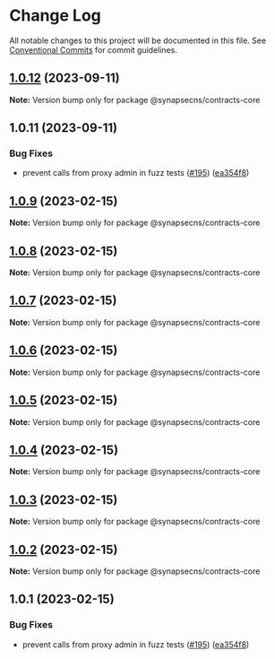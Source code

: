 # Change Log

All notable changes to this project will be documented in this file.
See [Conventional Commits](https://conventionalcommits.org) for commit guidelines.

## [1.0.12](https://github.com/synapsecns/sanguine/compare/@synapsecns/contracts-core@1.0.11...@synapsecns/contracts-core@1.0.12) (2023-09-11)

**Note:** Version bump only for package @synapsecns/contracts-core





## 1.0.11 (2023-09-11)


### Bug Fixes

* prevent calls from proxy admin in fuzz tests ([#195](https://github.com/synapsecns/sanguine/issues/195)) ([ea354f8](https://github.com/synapsecns/sanguine/commit/ea354f8f0bf6c462514b2b47c696d0c6d795defe))





## [1.0.9](https://github.com/synapsecns/sanguine/compare/@synapsecns/contracts-core@1.0.8...@synapsecns/contracts-core@1.0.9) (2023-02-15)

**Note:** Version bump only for package @synapsecns/contracts-core





## [1.0.8](https://github.com/synapsecns/sanguine/compare/@synapsecns/contracts-core@1.0.7...@synapsecns/contracts-core@1.0.8) (2023-02-15)

**Note:** Version bump only for package @synapsecns/contracts-core





## [1.0.7](https://github.com/synapsecns/sanguine/compare/@synapsecns/contracts-core@1.0.6...@synapsecns/contracts-core@1.0.7) (2023-02-15)

**Note:** Version bump only for package @synapsecns/contracts-core





## [1.0.6](https://github.com/synapsecns/sanguine/compare/@synapsecns/contracts-core@1.0.5...@synapsecns/contracts-core@1.0.6) (2023-02-15)

**Note:** Version bump only for package @synapsecns/contracts-core





## [1.0.5](https://github.com/synapsecns/sanguine/compare/@synapsecns/contracts-core@1.0.4...@synapsecns/contracts-core@1.0.5) (2023-02-15)

**Note:** Version bump only for package @synapsecns/contracts-core





## [1.0.4](https://github.com/synapsecns/sanguine/compare/@synapsecns/contracts-core@1.0.3...@synapsecns/contracts-core@1.0.4) (2023-02-15)

**Note:** Version bump only for package @synapsecns/contracts-core





## [1.0.3](https://github.com/synapsecns/sanguine/compare/@synapsecns/contracts-core@1.0.2...@synapsecns/contracts-core@1.0.3) (2023-02-15)

**Note:** Version bump only for package @synapsecns/contracts-core





## [1.0.2](https://github.com/synapsecns/sanguine/compare/@synapsecns/contracts-core@1.0.1...@synapsecns/contracts-core@1.0.2) (2023-02-15)

**Note:** Version bump only for package @synapsecns/contracts-core





## 1.0.1 (2023-02-15)


### Bug Fixes

* prevent calls from proxy admin in fuzz tests ([#195](https://github.com/synapsecns/sanguine/issues/195)) ([ea354f8](https://github.com/synapsecns/sanguine/commit/ea354f8f0bf6c462514b2b47c696d0c6d795defe))
